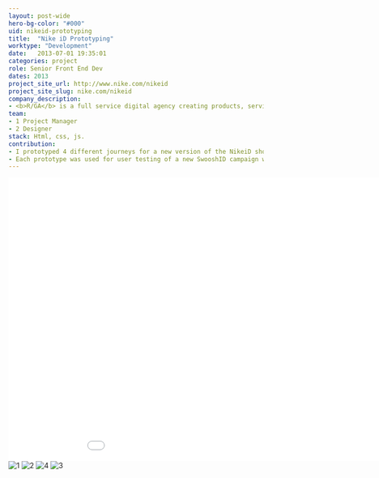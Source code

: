 ```yaml
---
layout: post-wide
hero-bg-color: "#000"
uid: nikeid-prototyping
title:  "Nike iD Prototyping"
worktype: "Development"
date:   2013-07-01 19:35:01
categories: project
role: Senior Front End Dev
dates: 2013
project_site_url: http://www.nike.com/nikeid
project_site_slug: nike.com/nikeid
company_description:
- <b>R/GA</b> is a full service digital agency creating products, services and communications to help grow client's businesses in the connected age.
team:
- 1 Project Manager
- 2 Designer
stack: Html, css, js.
contribution:
- I prototyped 4 different journeys for a new version of the NikeiD shoe builder.
- Each prototype was used for user testing of a new SwooshID campaign where you by limiting the customization choices, you'd be able to receive to receive your product in 3 days rather than 6 weeks.
---
```


<div class="showcase ">
  <div class="videoWrapper">
    <iframe src="//player.vimeo.com/video/75174649" width="1000" height="560" frameborder="0"> </iframe>
  </div>
  <img src="{{ site.baseurl }}/img/nikeid-prototyping/1.jpg" alt="1">
  <img src="{{ site.baseurl }}/img/nikeid-prototyping/2.jpg" alt="2">
  <img src="{{ site.baseurl }}/img/nikeid-prototyping/4.jpg" alt="4">
  <img src="{{ site.baseurl }}/img/nikeid-prototyping/3.jpg" alt="3">
</div>
